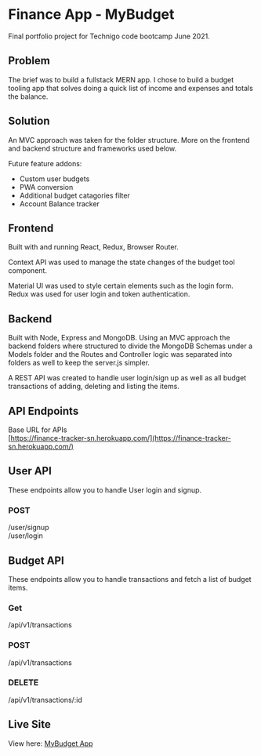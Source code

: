# Finance App - MyBudget
Final portfolio project for Technigo code bootcamp June 2021. 

## Problem
The brief was to build a fullstack MERN app. I chose to build a budget tooling app that solves doing a quick list of income and expenses and totals the balance. 

## Solution
An MVC approach was taken for the folder structure. More on the frontend and backend structure and frameworks used below. 

Future feature addons:
- Custom user budgets
- PWA conversion
- Additional budget catagories filter
- Account Balance tracker

## Frontend
Built with and running React, Redux, Browser Router. 

Context API was used to manage the state changes of the budget tool component. 

Material UI was used to style certain elements such as the login form. Redux was used for user login and token authentication. 

## Backend
Built with Node, Express and MongoDB. Using an MVC approach the backend folders where structured to divide the MongoDB Schemas under a Models folder and the Routes and Controller logic was separated into folders as well to keep the server.js simpler. 

A REST API was created to handle user login/sign up as well as all budget transactions of adding, deleting and listing the items. 

## API Endpoints
Base URL for APIs  
[https://finance-tracker-sn.herokuapp.com/](https://finance-tracker-sn.herokuapp.com/)

## User API
These endpoints allow you to handle User login and signup. 

### POST
/user/signup
<br>
/user/login

## Budget API
These endpoints allow you to handle transactions and fetch a list of budget items. 

### Get
/api/v1/transactions

### POST
/api/v1/transactions

### DELETE
/api/v1/transactions/:id

## Live Site
View here: [MyBudget App](https://finance-tracker-sn.herokuapp.com/)

